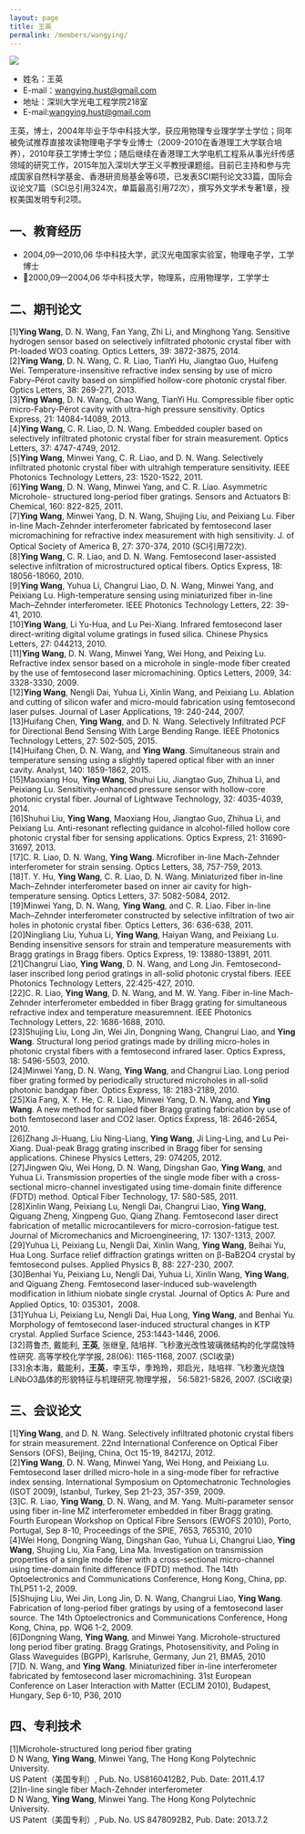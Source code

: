 ```yaml
---
layout: page
title: 王英
permalink: /members/wangying/
---
```


<a href="{{ site.baseurl }}/members/wangying/">
<img class="member-avatar" src="{{ site.baseurl }}/images/wangying-92x128.jpg">
</a>

+ 姓名：王英
+ E-mail：wangying.hust@gmail.com
+ 地址：深圳大学光电工程学院218室
+ E-mail:wangying.hust@gmail.com

王英，博士，2004年毕业于华中科技大学，获应用物理专业理学学士学位；同年被免试推荐直接攻读物理电子学专业博士（2009-2010在香港理工大学联合培养），2010年获工学博士学位；随后继续在香港理工大学电机工程系从事光纤传感领域的研究工作，2015年加入深圳大学王义平教授课题组。目前已主持和参与完成国家自然科学基金、香港研资局基金等6项，已发表SCI期刊论文33篇，国际会议论文7篇（SCI总引用324次，单篇最高引用72次），撰写外文学术专著1章，授权美国发明专利2项。

## 一、教育经历
+ 2004,09—2010,06 华中科技大学，武汉光电国家实验室，物理电子学，工学博士
+ 2000,09—2004,06 华中科技大学，物理系，应用物理学，工学学士

## 二、期刊论文
[1]**Ying Wang**, D. N. Wang, Fan Yang, Zhi Li, and Minghong Yang. Sensitive hydrogen sensor based on selectively infiltrated photonic crystal fiber with Pt-loaded WO3 coating. Optics Letters, 39: 3872-3875, 2014.<br>
[2]**Ying Wang**, D. N. Wang, C. R. Liao, TianYi Hu, Jiangtao Guo, Huifeng Wei. Temperature-insensitive refractive index sensing by use of micro Fabry–Pérot cavity based on simplified hollow-core photonic crystal fiber. Optics Letters, 38: 269-271, 2013.<br> 
[3]**Ying Wang**, D. N. Wang, Chao Wang, TianYi Hu. Compressible fiber optic micro-Fabry-Pérot cavity with ultra-high pressure sensitivity. Optics Express, 21: 14084-14089, 2013. <br>
[4]**Ying Wang**, C. R. Liao, D. N. Wang. Embedded coupler based on selectively infiltrated photonic crystal fiber for strain measurement. Optics Letters, 37: 4747-4749, 2012. <br>
[5]**Ying Wang**, Minwei Yang, C. R. Liao, and D. N. Wang. Selectively infiltrated photonic crystal fiber with ultrahigh temperature sensitivity. IEEE Photonics Technology Letters, 23: 1520-1522, 2011.<br>
[6]**Ying Wang**, D. N. Wang, Minwei Yang, and C. R. Liao. Asymmetric Microhole- structured long-period fiber gratings. Sensors and Actuators B: Chemical, 160: 822-825, 2011. <br>
[7]**Ying Wang**, Minwei Yang, D. N. Wang, Shujing Liu, and Peixiang Lu. Fiber in-line Mach-Zehnder interferometer fabricated by femtosecond laser micromachining for refractive index measurement with high sensitivity. J. of Optical Society of America B, 27: 370-374, 2010 (SCI引用72次).<br>
[8]**Ying Wang**, C. R. Liao, and D. N. Wang. Femtosecond laser-assisted selective infiltration of microstructured optical fibers. Optics Express, 18: 18056-18060, 2010. <br>
[9]**Ying Wang**, Yuhua Li, Changrui Liao, D. N. Wang, Minwei Yang, and Peixiang Lu. High-temperature sensing using miniaturized fiber in-line Mach–Zehnder interferometer. IEEE Photonics Technology Letters, 22: 39-41, 2010. <br>
[10]**Ying Wang**, Li Yu-Hua, and Lu Pei-Xiang. Infrared femtosecond laser direct-writing digital volume gratings in fused silica. Chinese Physics Letters, 27: 044213, 2010. <br>
[11]**Ying Wang**, D. N. Wang, Minwei Yang, Wei Hong, and Peixing Lu. Refractive index sensor based on a microhole in single-mode fiber created by the use of femtosecond laser micromachining. Optics Letters, 2009, 34: 3328-3330, 2009. <br>
[12]**Ying Wang**, Nengli Dai, Yuhua Li, Xinlin Wang, and Peixiang Lu. Ablation and cutting of silicon wafer and micro-mould fabrication using femtosecond laser pulses. Journal of Laser Applications, 19: 240-244, 2007. <br>
[13]Huifang Chen, **Ying Wang**, and D. N. Wang. Selectively Infiltrated PCF for Directional Bend Sensing With Large Bending Range. IEEE Photonics Technology Letters, 27: 502-505, 2015.<br>
[14]Huifang Chen, D. N. Wang, and **Ying Wang**. Simultaneous strain and temperature sensing using a slightly tapered optical fiber with an inner cavity. Analyst, 140: 1859-1862, 2015.<br>
[15]Maoxiang Hou, **Ying Wang**, Shuhui Liu, Jiangtao Guo, Zhihua Li, and Peixiang Lu. Sensitivity-enhanced pressure sensor with hollow-core photonic crystal fiber. Journal of Lightwave Technology, 32: 4035-4039, 2014. <br>
[16]Shuhui Liu, **Ying Wang**, Maoxiang Hou, Jiangtao Guo, Zhihua Li, and Peixiang Lu. Anti-resonant reflecting guidance in alcohol-filled hollow core photonic crystal fiber for sensing applications. Optics Express, 21: 31690-31697, 2013. <br>
[17]C. R. Liao, D. N. Wang, **Ying Wang**. Microfiber in-line Mach-Zehnder interferometer for strain sensing. Optics Letters, 38, 757-759, 2013.<br>
[18]T. Y. Hu, **Ying Wang**, C. R. Liao, D. N. Wang. Miniaturized fiber in-line Mach–Zehnder interferometer based on inner air cavity for high-temperature sensing. Optics Letters, 37: 5082-5084, 2012.<br>
[19]Minwei Yang, D. N. Wang, **Ying Wang**, and C. R. Liao. Fiber in-line Mach–Zehnder interferometer constructed by selective infiltration of two air holes in photonic crystal fiber. Optics Letters, 36: 636-638, 2011. <br>
[20]Ningliang Liu, Yuhua Li, **Ying Wang**, Haiyan Wang, and Peixiang Lu. Bending insensitive sensors for strain and temperature measurements with Bragg gratings in Bragg fibers. Optics Express, 19: 13880-13891, 2011. <br>
[21]Changrui Liao, **Ying Wang**, D. N. Wang, and Long Jin. Femtosecond-laser inscribed long period gratings in all-solid photonic crystal fibers. IEEE Photonics Technology Letters, 22:425-427, 2010. <br>
[22]C. R. Liao, **Ying Wang**, D. N. Wang, and M. W. Yang. Fiber in-line Mach-Zehnder interferometer embedded in fiber Bragg grating for simultaneous refractive index and temperature measuremnent. IEEE Photonics Technology Letters, 22: 1686-1688, 2010.<br>
[23]Shujing Liu, Long Jin, Wei Jin, Dongning Wang, Changrui Liao, and **Ying Wang**. Structural long period gratings made by drilling micro-holes in photonic crystal fibers with a femtosecond infrared laser. Optics Express, 18: 5496-5503, 2010. <br>
[24]Minwei Yang, D. N. Wang, **Ying Wang**, and Changrui Liao. Long period fiber grating formed by periodically structured microholes in all-solid photonic bandgap fiber. Optics Express, 18: 2183-2189, 2010.<br>
[25]Xia Fang, X. Y. He, C. R. Liao, Minwei Yang, D. N. Wang, and **Ying Wang**. A new method for sampled fiber Bragg grating fabrication by use of both femtosecond laser and CO2 laser. Optics Express, 18: 2646-2654, 2010. <br>
[26]Zhang Ji-Huang, Liu Ning-Liang, **Ying Wang**, Ji Ling-Ling, and Lu Pei-Xiang. Dual-peak Bragg grating inscribed in Bragg fiber for sensing applications. Chinese Physics Letters, 29: 074205, 2012. <br>
[27]Jingwen Qiu, Wei Hong, D. N. Wang, Dingshan Gao, **Ying Wang**, and Yuhua Li. Transmission properties of the single mode fiber with a cross-sectional micro-channel investigated using time-domain finite difference (FDTD) method. Optical Fiber Technology, 17: 580-585, 2011.<br>
[28]Xinlin Wang, Peixiang Lu, Nengli Dai, Changrui Liao, **Ying Wang**, Qiguang Zheng, Xingpeng Guo, Qiang Zhang. Femtosecond laser direct fabrication of metallic microcantilevers for micro-corrosion-fatigue test. Journal of Micromechanics and Microengineering, 17: 1307-1313, 2007.<br>
[29]Yuhua Li, Peixiang Lu, Nengli Dai, Xinlin Wang, **Ying Wang**, Beihai Yu, Hua Long. Surface relief diffraction gratings written on β-BaB2O4 crystal by femtosecond pulses. Applied Physics B, 88: 227-230, 2007. <br>
[30]Benhai Yu, Peixiang Lu, Nengli Dai, Yuhua Li, Xinlin Wang, **Ying Wang**, and Qiguang Zheng. Femtosecond laser-induced sub-wavelength modification in lithium niobate single crystal. Journal of Optics A: Pure and Applied Optics, 10: 035301，2008.<br>
[31]Yuhua Li, Peixiang Lu, Nengli Dai, Hua Long, **Ying Wang**, and Benhai Yu. Morphology of femtosecond laser-induced structural changes in KTP crystal. Applied Surface Science, 253:1443-1446, 2006.<br>
[32]蒋鲁杰, 戴能利, **王英**, 张继皇, 陆培祥. 飞秒激光改性玻璃微结构的化学腐蚀特性研究. 高等学校化学学报, 28(06): 1165-1168, 2007. (SCI收录)<br>
[33]余本海，戴能利，**王英**，李玉华，季玲玲，郑启光，陆培祥. 飞秒激光烧蚀LiNbO3晶体的形貌特征与机理研究.物理学报， 56:5821-5826, 2007. (SCI收录)<br>

## 三、会议论文
[1]**Ying Wang**, and D. N. Wang. Selectively infiltrated photonic crystal fibers for strain measurement. 22nd International Conference on Optical Fiber Sensors (OFS), Beijing, China, Oct 15-19, 84217J, 2012.<br>
[2]**Ying Wang**, D. N. Wang, Minwei Yang, Wei Hong, and Peixiang Lu. Femtosecond laser drilled micro-hole in a sing-mode fiber for refractive index sensing. International Symposium on Optomechatronic Technologies (ISOT 2009), Istanbul, Turkey, Sep 21-23, 357-359, 2009.  <br>
[3]C. R. Liao, **Ying Wang**, D. N. Wang, and M. Yang. Multi-parameter sensor using fiber in-line MZ interferometer embedded in fiber Bragg grating. Fourth European Workshop on Optical Fibre Sensors (EWOFS 2010), Porto, Portugal, Sep 8-10, Proceedings of the SPIE, 7653, 765310, 2010  <br>
[4]Wei Hong, Dongning Wang, Dingshan Gao, Yuhua Li, Changrui Liao, **Ying Wang**, Shujing Liu, Xia Fang, Lina Ma. Investigation on transmission properties of a single mode fiber with a cross-sectional micro-channel using time-domain finite difference (FDTD) method. The 14th Optoelectronics and Communications Conference, Hong Kong, China, pp. ThLP51 1-2, 2009. <br>
[5]Shujing Liu, Wei Jin, Long Jin, D. N. Wang, Changrui Liao, **Ying Wang**. Fabrication of long-period fiber gratings by using of a femtosecond laser source. The 14th Optoelectronics and Communications Conference, Hong Kong, China, pp. WQ6 1-2, 2009. <br>
[6]Dongning Wang, **Ying Wang**, and Minwei Yang. Microhole-structured long period fiber grating. Bragg Gratings, Photosensitivity, and Poling in Glass Waveguides (BGPP), Karlsruhe, Germany, Jun 21, BMA5, 2010 <br>
[7]D. N. Wang, and **Ying Wang**. Miniaturized fiber in-line interferometer fabricated by femtosecond laser micromachining. 31st European Conference on Laser Interaction with Matter (ECLIM 2010), Budapest, Hungary, Sep 6-10, P36, 2010<br>

## 四、专利技术
[1]Microhole-structured  long period fiber grating<br>
D N Wang, **Ying Wang**, Minwei Yang, The Hong Kong Polytechnic University.<br>
US Patent（美国专利）, Pub. No. US8160412B2, Pub. Date: 2011.4.17<br>
[2]In-line single fiber Mach-Zehnder interferometer<br>
D N Wang, **Ying Wang**, Minwei Yang. The Hong Kong Polytechnic University.<br>
US Patent（美国专利）, Pub. No. US 8478092B2, Pub. Date: 2013.7.2<br>
